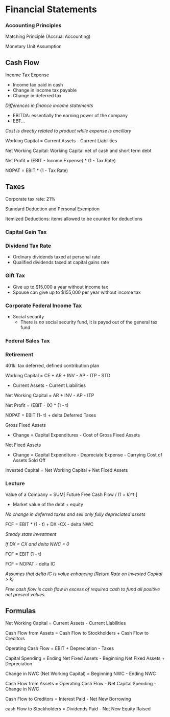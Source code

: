 # Financial Statements

### Accounting Principles

Matching Principle (Accrual Accounting)

Monetary Unit Assumption

## Cash Flow

Income Tax Expense

- Income tax paid in cash
- Change in income tax payable
- Change in deferred tax



*Differences in finance income statements*

- EBITDA: essentially the earning power of the company
- EBT...

*Cost is directly related to product while expense is ancillary*



Working Capital = Current Assets - Current Liabilities

Net Working Capital: Working Capital net of cash and short term debt



Net Profit = (EBIT - Income Expense) * (1 - Tax Rate)

NOPAT = EBIT * (1 - Tax Rate)

## Taxes

Corporate tax rate: 21%

Standard Deduction and Personal Exemption

Itemized Deductions: items allowed to be counted for deductions

### Capital Gain Tax

### Dividend Tax Rate

- Ordinary dividends taxed at personal rate
- Qualified dividends taxed at capital gains rate

### Gift Tax

- Give up to $15,000 a year without income tax
- Spouse can give up to $155,000 per year without income tax

### Corporate Federal Income Tax

- Social security
  - There is *no* social security fund, it is payed out of the general tax fund

### Federal Sales Tax

### Retirement

401k: tax deferred, defined contribution plan







Working Capital = CE + AR + INV - AP - ITP - STD

- Current Assets - Current Liabilities

Net Working Capital = AR + INV - AP - ITP

Net Profit = (EBIT - IX) * (1 - t)

NOPAT = EBIT (1- t) + delta Deferred Taxes

Gross Fixed Assets

- Change = Capital Expenditures - Cost of Gross Fixed Assets

Net Fixed Assets

- Change = Capital Expenditure - Depreciate Expense - Carrying Cost of Assets Sold Off

Invested Capital = Net Working Capital + Net Fixed Assets



### Lecture

Value of a Company = SUM[ Future Free Cash Flow / (1 + k)^t ]

- Market value of the debt + equity

*No change in deferred taxes and sell only fully depreciated assets*

FCF = EBIT * (1 - t) + DX -CX - delta NWC

*Steady state investment*

*If DX = CX and delta NWC = 0*

FCF = EBIT (1 - t)



FCF = NOPAT - delta IC

*Assumes that delta IC is value enhancing (Return Rate on Invested Capital > k)*



*Free cash flow is cash flow in excess of required cash to fund all positive net present values.*



## Formulas

Net Working Capital = Current Assets - Current Liabilities

Cash Flow from Assets = Cash Flow to Stockholders + Cash Flow to Creditors



Operating Cash Flow = EBIT + Depreciation - Taxes

Capital Spending = Ending Net Fixed Assets - Beginning Net Fixed Assets + Depreciation

Change in NWC (Net Working Capital) = Beginning NWC - Ending NWC



Cash Flow from Assets = Operating Cash Flow - Net Capital Spending - Change in NWC



Cash Flow to Creditors = Interest Paid - Net New Borrowing

cash Flow to Stockholders = Dividends Paid - Net New Equity Raised